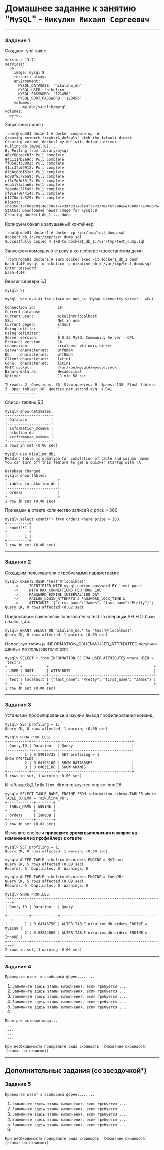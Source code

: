 # Домашнее задание к занятию "`MySQL`" - `Никулин Михаил Сергеевич`



---

### Задание 1

Создаем .yml файл:

```
version: '3.7'
services:
  db:
    image: mysql:8
    restart: always
    environment:
      MYSQL_DATABASE: 'nikulinm_db'
      MYSQL_USER: 'nikulinm'
      MYSQL_PASSWORD: '123456'
      MYSQL_ROOT_PASSWORD: '123456'
    volumes:
      - my-db:/var/lib/mysql
volumes:
  my-db:
```

Запускаем проект:

```
[root@node01 docker1]# docker-compose up -d
Creating network "docker1_default" with the default driver
Creating volume "docker1_my-db" with default driver
Pulling db (mysql:8)...
8: Pulling from library/mysql
46ef68baacb7: Pull complete
94c1114b2e9c: Pull complete
ff05e3f38802: Pull complete
41cc3fcd9912: Pull complete
07bbc8bdf52a: Pull complete
6d88f83726a9: Pull complete
cf5c7d5d33f7: Pull complete
9db3175a2a66: Pull complete
feaedeb27fa9: Pull complete
cf91e7784414: Pull complete
b1770db1c329: Pull complete
Digest: sha256:15f069202c46cf861ce429423ae3f8dfa6423306fbf399eaef36094ce30dd75c
Status: Downloaded newer image for mysql:8
Creating docker1_db_1 ... done
```

Копируем бэкап в запущенный контейнер
```
[root@node01 docker1]# docker cp /var/tmp/test_dump.sql docker1_db_1:/var/tmp/test_dump.sql
Successfully copied 4.1kB to docker1_db_1:/var/tmp/test_dump.sql
```
Запускаем командную строку в контейнере и восстановим дамп
```
[root@node01 docker1]# sudo docker exec -it docker1_db_1 bash
bash-4.4# mysql -u nikulinm -p nikulinm_db < /var/tmp/test_dump.sql
Enter password:
bash-4.4#
```
Версия сервера БД
```
mysql> \s
--------------
mysql  Ver 8.0.33 for Linux on x86_64 (MySQL Community Server - GPL)

Connection id:          10
Current database:
Current user:           nikulinm@localhost
SSL:                    Not in use
Current pager:          stdout
Using outfile:          ''
Using delimiter:        ;
Server version:         8.0.33 MySQL Community Server - GPL
Protocol version:       10
Connection:             Localhost via UNIX socket
Server characterset:    utf8mb4
Db     characterset:    utf8mb4
Client characterset:    latin1
Conn.  characterset:    latin1
UNIX socket:            /var/run/mysqld/mysqld.sock
Binary data as:         Hexadecimal
Uptime:                 13 min 58 sec

Threads: 2  Questions: 35  Slow queries: 0  Opens: 138  Flush tables: 3  Open tables: 56  Queries per second avg: 0.041
--------------
```
Список таблиц БД
```
mysql> show databases;
+--------------------+
| Database           |
+--------------------+
| information_schema |
| nikulinm_db        |
| performance_schema |
+--------------------+
3 rows in set (0.00 sec)

mysql> use nikulinm_db;
Reading table information for completion of table and column names
You can turn off this feature to get a quicker startup with -A

Database changed
mysql> show tables;
+-----------------------+
| Tables_in_nikulinm_db |
+-----------------------+
| orders                |
+-----------------------+
1 row in set (0.00 sec)
```
Приведем в ответе количество записей с price > 300
```
mysql> select count(*) from orders where price > 300;
+----------+
| count(*) |
+----------+
|        1 |
+----------+
1 row in set (0.00 sec)
```


---

### Задание 2

Создадим пользователя с требуемыми параметрами: 
```
mysql> CREATE USER 'test'@'localhost'
    ->     IDENTIFIED WITH mysql_native_password BY 'test-pass'
    ->     WITH MAX_CONNECTIONS_PER_HOUR 100
    ->     PASSWORD EXPIRE INTERVAL 180 DAY
    ->     FAILED_LOGIN_ATTEMPTS 3 PASSWORD_LOCK_TIME 2
    ->     ATTRIBUTE '{"first_name":"James", "last_name":"Pretty"}';
Query OK, 0 rows affected (0.02 sec)
```
Предоставим привелегии пользователю test на операции SELECT базы nikulinm_db:
```
mysql> GRANT SELECT ON nikulinm_db.* to 'test'@'localhost';
Query OK, 0 rows affected, 1 warning (0.03 sec)
```
Используя таблицу INFORMATION_SCHEMA.USER_ATTRIBUTES получим данные по пользователю test:
```
mysql> SELECT * from INFORMATION_SCHEMA.USER_ATTRIBUTES where USER = 'test';
+------+-----------+------------------------------------------------+
| USER | HOST      | ATTRIBUTE                                      |
+------+-----------+------------------------------------------------+
| test | localhost | {"last_name": "Pretty", "first_name": "James"} |
+------+-----------+------------------------------------------------+
1 row in set (0.00 sec)
```

---

### Задание 3

Установим профилирование и изучим вывод профилирования команд:
```
mysql> SET profiling = 1;
Query OK, 0 rows affected, 1 warning (0.00 sec)
```
```
mysql> SHOW PROFILES;
+----------+------------+---------------------------------+
| Query_ID | Duration   | Query                           |
+----------+------------+---------------------------------+
|        1 | 0.00016725 | SET profiling = 1
SHOW PROFILES |
|        2 | 0.00193100 | SHOW DATABASES                  |
|        3 | 0.00031100 | SHOW GRANTS                     |
+----------+------------+---------------------------------+
3 rows in set, 1 warning (0.00 sec)
```
В  таблице БД `lnikulinm_db` используется engine InnoDB:
```
mysql> SELECT TABLE_NAME, ENGINE FROM information_schema.TABLES where TABLE_SCHEMA = 'nikulinm_db';
+------------+--------+
| TABLE_NAME | ENGINE |
+------------+--------+
| orders     | InnoDB |
+------------+--------+
1 row in set (0.01 sec)
```
Измените engine и **приведите время выполнения и запрос на изменения из профайлера в ответе**:
```
mysql> SET profiling = 1;
Query OK, 0 rows affected, 1 warning (0.00 sec)

mysql> ALTER TABLE nikulinm_db.orders ENGINE = MyIsam;
Query OK, 5 rows affected (0.08 sec)
Records: 5  Duplicates: 0  Warnings: 0

mysql> ALTER TABLE nikulinm_db.orders ENGINE = InnoDB;
Query OK, 5 rows affected (0.09 sec)
Records: 5  Duplicates: 0  Warnings: 0

mysql> SHOW PROFILES;
+----------+------------+------------------------------------------------+
| Query_ID | Duration   | Query                                          |
+----------+------------+------------------------------------------------+
|        1 | 0.08343750 | ALTER TABLE nikulinm_db.orders ENGINE = MyIsam |
|        2 | 0.09244800 | ALTER TABLE nikulinm_db.orders ENGINE = InnoDB |
+----------+------------+------------------------------------------------+
2 rows in set, 1 warning (0.00 sec)
```

___

### Задание 4

`Приведите ответ в свободной форме........`

1. `Заполните здесь этапы выполнения, если требуется ....`
2. `Заполните здесь этапы выполнения, если требуется ....`
3. `Заполните здесь этапы выполнения, если требуется ....`
4. `Заполните здесь этапы выполнения, если требуется ....`
5. `Заполните здесь этапы выполнения, если требуется ....`
6. 

```
Поле для вставки кода...
....
....
....
....
```

`При необходимости прикрепитe сюда скриншоты
![Название скриншота](ссылка на скриншот)`

---
## Дополнительные задания (со звездочкой*)


### Задание 5

`Приведите ответ в свободной форме........`

1. `Заполните здесь этапы выполнения, если требуется ....`
2. `Заполните здесь этапы выполнения, если требуется ....`
3. `Заполните здесь этапы выполнения, если требуется ....`
4. `Заполните здесь этапы выполнения, если требуется ....`
5. `Заполните здесь этапы выполнения, если требуется ....`
6. 

`При необходимости прикрепитe сюда скриншоты
![Название скриншота](ссылка на скриншот)`
